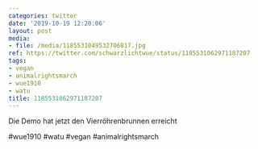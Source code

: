 ```yaml
---
categories: twitter
date: '2019-10-19 12:20:06'
layout: post
media:
- file: /media/1185531049532706817.jpg
ref: https://twitter.com/schwarzlichtwue/status/1185531062971187207
tags:
- vegan
- animalrightsmarch
- wue1910
- watu
title: 1185531062971187207
---
```

Die Demo hat jetzt den Vierröhrenbrunnen erreicht

#wue1910 #watu #vegan #animalrightsmarch  
